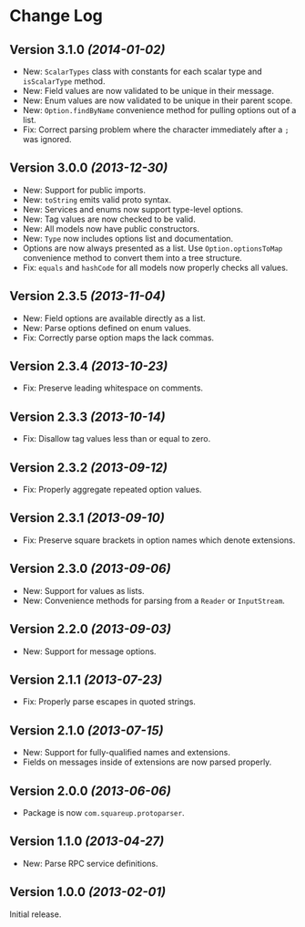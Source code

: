 Change Log
==========

Version 3.1.0 *(2014-01-02)*
----------------------------

 * New: `ScalarTypes` class with constants for each scalar type and `isScalarType` method.
 * New: Field values are now validated to be unique in their message.
 * New: Enum values are now validated to be unique in their parent scope.
 * New: `Option.findByName` convenience method for pulling options out of a list.
 * Fix: Correct parsing problem where the character immediately after a `;` was ignored.


Version 3.0.0 *(2013-12-30)*
----------------------------

 * New: Support for public imports.
 * New: `toString` emits valid proto syntax.
 * New: Services and enums now support type-level options.
 * New: Tag values are now checked to be valid.
 * New: All models now have public constructors.
 * New: `Type` now includes options list and documentation.
 * Options are now always presented as a list. Use `Option.optionsToMap` convenience method to
   convert them into a tree structure.
 * Fix: `equals` and `hashCode` for all models now properly checks all values.


Version 2.3.5 *(2013-11-04)*
----------------------------

 * New: Field options are available directly as a list.
 * New: Parse options defined on enum values.
 * Fix: Correctly parse option maps the lack commas.


Version 2.3.4 *(2013-10-23)*
----------------------------

 * Fix: Preserve leading whitespace on comments.


Version 2.3.3 *(2013-10-14)*
----------------------------

 * Fix: Disallow tag values less than or equal to zero.


Version 2.3.2 *(2013-09-12)*
----------------------------

 * Fix: Properly aggregate repeated option values.


Version 2.3.1 *(2013-09-10)*
----------------------------

 * Fix: Preserve square brackets in option names which denote extensions.


Version 2.3.0 *(2013-09-06)*
----------------------------

 * New: Support for values as lists.
 * New: Convenience methods for parsing from a `Reader` or `InputStream`.


Version 2.2.0 *(2013-09-03)*
----------------------------

 * New: Support for message options.


Version 2.1.1 *(2013-07-23)*
----------------------------

 * Fix: Properly parse escapes in quoted strings.


Version 2.1.0 *(2013-07-15)*
----------------------------

 * New: Support for fully-qualified names and extensions.
 * Fields on messages inside of extensions are now parsed properly.


Version 2.0.0 *(2013-06-06)*
----------------------------

 * Package is now `com.squareup.protoparser`.


Version 1.1.0 *(2013-04-27)*
----------------------------

 * New: Parse RPC service definitions.


Version 1.0.0 *(2013-02-01)*
----------------------------

Initial release.
